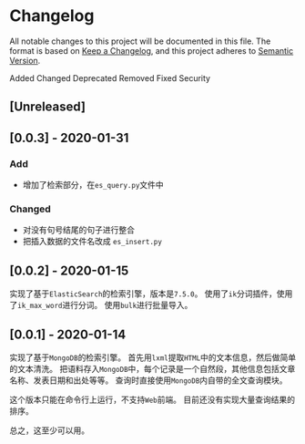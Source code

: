 # Changelog

All notable changes to this project will be documented in this file.
The format is based on [Keep a Changelog](https://keepachangelog.com/en/1.0.0/),
and this project adheres to [Semantic Version](https://semver.org/spec/v2.0.0.html).

Added Changed Deprecated Removed Fixed Security

## [Unreleased]

## [0.0.3] - 2020-01-31

### Add 
- 增加了检索部分，在`es_query.py`文件中

### Changed
- 对没有句号结尾的句子进行整合
- 把插入数据的文件名改成 `es_insert.py` 

## [0.0.2] - 2020-01-15

实现了基于`ElasticSearch`的检索引擎，版本是`7.5.0`。
使用了`ik`分词插件，使用了`ik_max_word`进行分词。
使用`bulk`进行批量导入。

## [0.0.1] - 2020-01-14

实现了基于`MongoDB`的检索引擎。
首先用`lxml`提取`HTML`中的文本信息，然后做简单的文本清洗。
把语料存入`MongoDB`中，每个记录是一个自然段，其他信息包括文章名称、发表日期和出处等等。
查询时直接使用`MongoDB`内自带的全文查询模块。

这个版本只能在命令行上运行，不支持`Web`前端。
目前还没有实现大量查询结果的排序。

总之，这至少可以用。

